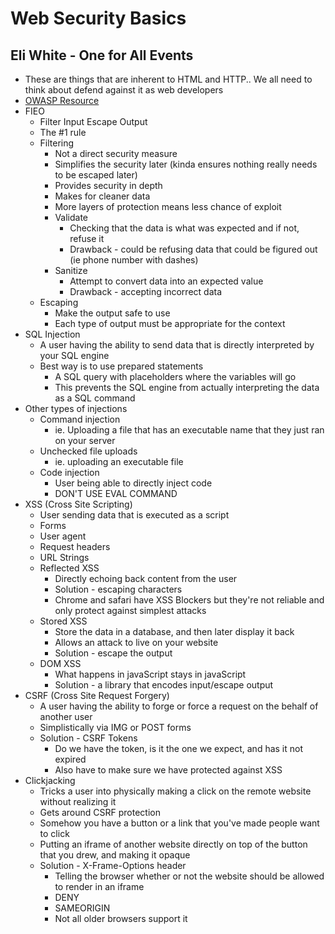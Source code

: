 # Web Security Basics
## Eli White - One for All Events
  - These are things that are inherent to HTML and HTTP.. We all need to think about defend against it as web developers
  - [OWASP Resource](http://owasp.org/)
  - FIEO
    - Filter Input Escape Output
    - The #1 rule
    - Filtering
        - Not a direct security measure
        - Simplifies the security later (kinda ensures nothing really needs to be escaped later)
        - Provides security in depth
        - Makes for cleaner data
        - More layers of protection means less chance of exploit
        - Validate
            - Checking that the data is what was expected and if not, refuse it
            - Drawback - could be refusing data that could be figured out (ie phone number with dashes)
        - Sanitize
            - Attempt to convert data into an expected value
            - Drawback - accepting incorrect data
    - Escaping
        - Make the output safe to use
        - Each type of output must be appropriate for the context
  - SQL Injection
    - A user having the ability to send data that is directly interpreted by your SQL engine
    - Best way is to use prepared statements
        - A SQL query with placeholders where the variables will go
        - This prevents the SQL engine from actually interpreting the data as a SQL command
  - Other types of injections
    - Command injection
        - ie. Uploading a file that has an executable name that they just ran on your server
    - Unchecked file uploads
        - ie. uploading an executable file
    - Code injection
        - User being able to directly inject code
        - DON'T USE EVAL COMMAND
  - XSS (Cross Site Scripting)
    - User sending data that is executed as a script
    - Forms
    - User agent
    - Request headers
    - URL Strings
    - Reflected XSS
        - Directly echoing back content from the user
        - Solution - escaping characters
        - Chrome and safari have XSS Blockers but they're not reliable and only protect against simplest attacks
    - Stored XSS
        - Store the data in a database, and then later display it back
        - Allows an attack to live on your website
        - Solution - escape the output
    - DOM XSS
        - What happens in javaScript stays in javaScript
        - Solution - a library that encodes input/escape output
  - CSRF (Cross Site Request Forgery)
    - A user having the ability to forge or force a request on the behalf of another user
    - Simplistically via IMG or POST forms
    - Solution - CSRF Tokens
        - Do we have the token, is it the one we expect, and has it not expired
        - Also have to make sure we have protected against XSS
  - Clickjacking
    - Tricks a user into physically making a click on the remote website without realizing it
    - Gets around CSRF protection
    - Somehow you have a button or a link that you've made people want to click
    - Putting an iframe of another website directly on top of the button that you drew, and making it opaque
    - Solution - X-Frame-Options header
        - Telling the browser whether or not the website should be allowed to render in an iframe
        - DENY
        - SAMEORIGIN
        - Not all older browsers support it
